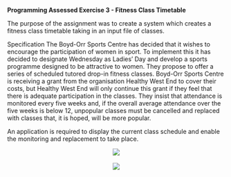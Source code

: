 **Programming Assessed Exercise 3 - Fitness Class Timetable**

The purpose of the assignment was to create a system which creates a fitness class timetable taking in an input file of classes.

Specification
The Boyd-Orr Sports Centre has decided that it wishes to encourage the participation of women in sport.  To implement this it has decided to designate Wednesday as Ladies’ Day and develop a sports programme designed to be attractive to women.  They propose to offer a series of scheduled tutored drop-in fitness classes.  Boyd-Orr Sports Centre is receiving a grant from the organisation Healthy West End to cover their costs, but Healthy West End will only continue this grant if they feel that there is adequate participation in the classes.  They insist that attendance is monitored every five weeks and, if the overall average attendance over the five weeks is below 12, unpopular classes must be cancelled and replaced with classes that, it is hoped, will be more popular.

An application is required to display the current class schedule and enable the monitoring and replacement to take place.

<p align="center">
<img src="https://user-images.githubusercontent.com/31744964/51500031-77aaf980-1dc4-11e9-8bce-babd67fd3bc7.JPG"><br/><br/>

<img src="https://user-images.githubusercontent.com/31744964/51500033-78dc2680-1dc4-11e9-86b0-c18ced224567.JPG">


</p>
